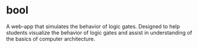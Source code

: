 bool
====
A web-app that simulates the behavior of logic gates. Designed to help students visualize the behavior of logic gates and assist in understanding of the basics of computer architecture.